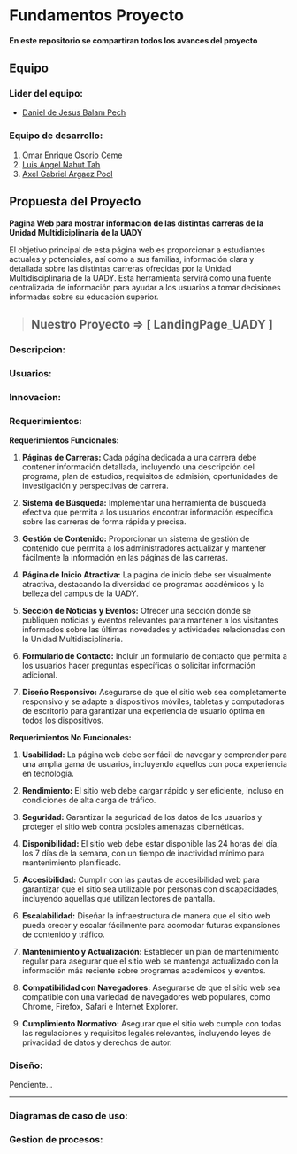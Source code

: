 # Fundamentos Proyecto

#### En este repositorio se compartiran todos los avances del proyecto

## Equipo

### Lider del equipo: 

- [Daniel de Jesus Balam Pech](https://github.com/DanielBalam)

### Equipo de desarrollo:

1. [Omar Enrique Osorio Ceme](https://github.com/RickySFTW)
2. [Luis Angel Nahut Tah](https://github.com/IANT9)
3. [Axel Gabriel Argaez Pool](https://github.com/AxelArgaez)

## Propuesta del Proyecto

**Pagina Web para mostrar informacion de las distintas carreras de la Unidad Multidiciplinaria de la UADY**

El objetivo principal de esta página web es proporcionar a estudiantes actuales y potenciales, así como a sus familias, información clara y detallada sobre las distintas carreras ofrecidas por la Unidad Multidisciplinaria de la UADY. Esta herramienta servirá como una fuente centralizada de información para ayudar a los usuarios a tomar decisiones informadas sobre su educación superior.

> ## Nuestro Proyecto => [ LandingPage_UADY ]

### Descripcion:

### Usuarios:

### Innovacion:

### Requerimientos:

**Requerimientos Funcionales:**

1. **Páginas de Carreras:** Cada página dedicada a una carrera debe contener información detallada, incluyendo una descripción del programa, plan de estudios, requisitos de admisión, oportunidades de investigación y perspectivas de carrera.

2. **Sistema de Búsqueda:** Implementar una herramienta de búsqueda efectiva que permita a los usuarios encontrar información específica sobre las carreras de forma rápida y precisa.

3. **Gestión de Contenido:** Proporcionar un sistema de gestión de contenido que permita a los administradores actualizar y mantener fácilmente la información en las páginas de las carreras.

4. **Página de Inicio Atractiva:** La página de inicio debe ser visualmente atractiva, destacando la diversidad de programas académicos y la belleza del campus de la UADY.

5. **Sección de Noticias y Eventos:** Ofrecer una sección donde se publiquen noticias y eventos relevantes para mantener a los visitantes informados sobre las últimas novedades y actividades relacionadas con la Unidad Multidisciplinaria.

6. **Formulario de Contacto:** Incluir un formulario de contacto que permita a los usuarios hacer preguntas específicas o solicitar información adicional.

7. **Diseño Responsivo:** Asegurarse de que el sitio web sea completamente responsivo y se adapte a dispositivos móviles, tabletas y computadoras de escritorio para garantizar una experiencia de usuario óptima en todos los dispositivos.

**Requerimientos No Funcionales:**

1. **Usabilidad:** La página web debe ser fácil de navegar y comprender para una amplia gama de usuarios, incluyendo aquellos con poca experiencia en tecnología.

2. **Rendimiento:** El sitio web debe cargar rápido y ser eficiente, incluso en condiciones de alta carga de tráfico.

3. **Seguridad:** Garantizar la seguridad de los datos de los usuarios y proteger el sitio web contra posibles amenazas cibernéticas.

4. **Disponibilidad:** El sitio web debe estar disponible las 24 horas del día, los 7 días de la semana, con un tiempo de inactividad mínimo para mantenimiento planificado.

5. **Accesibilidad:** Cumplir con las pautas de accesibilidad web para garantizar que el sitio sea utilizable por personas con discapacidades, incluyendo aquellas que utilizan lectores de pantalla.

6. **Escalabilidad:** Diseñar la infraestructura de manera que el sitio web pueda crecer y escalar fácilmente para acomodar futuras expansiones de contenido y tráfico.

7. **Mantenimiento y Actualización:** Establecer un plan de mantenimiento regular para asegurar que el sitio web se mantenga actualizado con la información más reciente sobre programas académicos y eventos.

8. **Compatibilidad con Navegadores:** Asegurarse de que el sitio web sea compatible con una variedad de navegadores web populares, como Chrome, Firefox, Safari e Internet Explorer.

9. **Cumplimiento Normativo:** Asegurar que el sitio web cumple con todas las regulaciones y requisitos legales relevantes, incluyendo leyes de privacidad de datos y derechos de autor.

### Diseño:
Pendiente...

---

### Diagramas de caso de uso:

### Gestion de procesos: 
